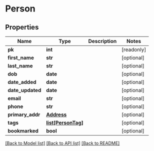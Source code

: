 # Person

## Properties
Name | Type | Description | Notes
------------ | ------------- | ------------- | -------------
**pk** | **int** |  | [readonly] 
**first_name** | **str** |  | [optional] 
**last_name** | **str** |  | [optional] 
**dob** | **date** |  | [optional] 
**date_added** | **date** |  | [optional] 
**date_updated** | **date** |  | [optional] 
**email** | **str** |  | [optional] 
**phone** | **str** |  | [optional] 
**primary_addr** | [**Address**](Address.md) |  | [optional] 
**tags** | [**list[PersonTag]**](PersonTag.md) |  | [optional] 
**bookmarked** | **bool** |  | [optional] 

[[Back to Model list]](../README.md#documentation-for-models) [[Back to API list]](../README.md#documentation-for-api-endpoints) [[Back to README]](../README.md)


